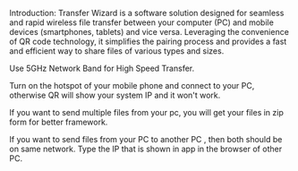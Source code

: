 Introduction:
Transfer Wizard is a software solution designed for seamless and rapid wireless file transfer between your computer (PC) and mobile devices (smartphones, tablets) and vice versa. Leveraging the convenience of QR code technology, it simplifies the pairing process and provides a fast and efficient way to share files of various types and sizes.

Use 5GHz Network Band for High Speed Transfer. 

Turn on the hotspot of your mobile phone and connect to your PC, otherwise QR will show your system IP and it won't work.

If you want to send multiple files from your pc, you will get your files in zip form for better framework.

If you want to send files from your PC to another PC , then both should be on same network. Type the IP that is shown in app in the browser of other PC.
